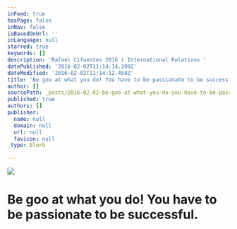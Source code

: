 ```yaml
---
inFeed: true
hasPage: false
inNav: false
isBasedOnUrl: ''
inLanguage: null
starred: true
keywords: []
description: 'Rafael Cifuentes 2016 ( International Relations '
datePublished: '2016-02-02T11:14:14.199Z'
dateModified: '2016-02-02T11:14:12.458Z'
title: 'Be goo at what you do! You have to be passionate to be successful.'
author: []
sourcePath: _posts/2016-02-02-be-goo-at-what-you-do-you-have-to-be-passionate-to-be-succe.md
published: true
authors: []
publisher:
  name: null
  domain: null
  url: null
  favicon: null
_type: Blurb

---
```

![](https://the-grid-user-content.s3-us-west-2.amazonaws.com/d7f614a4-2568-4eba-9c8a-789c7324cc8c.jpg)

# Be goo at what you do! You have to be passionate to be successful.